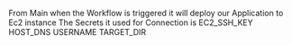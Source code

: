 From Main when the Workflow is triggered it will deploy our Application to Ec2 instance 
The Secrets it used for Connection is 
EC2_SSH_KEY
HOST_DNS
USERNAME
TARGET_DIR
